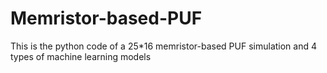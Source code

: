 # Memristor-based-PUF
This is the python code of a 25*16 memristor-based PUF simulation and 4 types of machine learning models
